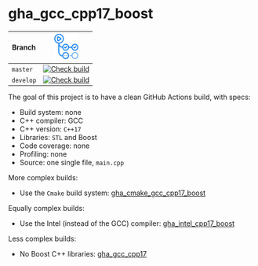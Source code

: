 # gha_gcc_cpp17_boost

Branch   |[![GitHub Actions logo](pics/GitHubActions.png)](https://github.com/richelbilderbeek/gha_gcc_cpp17_boost/actions)
---------|-------------------------------------------------------------------------------------------------------------------------------------------------------------------------------------------------------------------------------------------
`master` |[![Check build](https://github.com/richelbilderbeek/gha_gcc_cpp17_boost/actions/workflows/check_build.yml/badge.svg?branch=master)](https://github.com/richelbilderbeek/gha_gcc_cpp17_boost/actions/workflows/check_build.yml)
`develop`|[![Check build](https://github.com/richelbilderbeek/gha_gcc_cpp17_boost/actions/workflows/check_build.yml/badge.svg?branch=develop)](https://github.com/richelbilderbeek/gha_gcc_cpp17_boost/actions/workflows/check_build.yml)

The goal of this project is to have a clean GitHub Actions build, with specs:

 * Build system: none
 * C++ compiler: GCC
 * C++ version: `C++17`
 * Libraries: `STL` and Boost
 * Code coverage: none
 * Profiling: none
 * Source: one single file, `main.cpp`

More complex builds:

 * Use the `Cmake` build system: [gha_cmake_gcc_cpp17_boost](https://github.com/richelbilderbeek/gha_cmake_gcc_cpp17_boost)

Equally complex builds:

 * Use the Intel (instead of the GCC) compiler: [gha_intel_cpp17_boost](https://github.com/richelbilderbeek/gha_intel_cpp17_boost)

Less complex builds:

 * No Boost C++ libraries: [gha_gcc_cpp17](https://github.com/richelbilderbeek/gha_gcc_cpp17)
 
